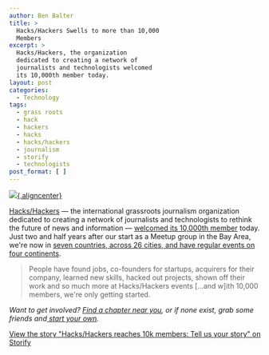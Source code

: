 ```yaml
---
author: Ben Balter
title: >
  Hacks/Hackers Swells to more than 10,000
  Members
excerpt: >
  Hacks/Hackers, the organization
  dedicated to creating a network of
  journalists and technologists welcomed
  its 10,000th member today.
layout: post
categories:
  - Technology
tags:
  - grass roots
  - hack
  - hackers
  - hacks
  - hacks/hackers
  - journalism
  - storify
  - technologists
post_format: [ ]
---
```

[![](http://ben.balter.com/wp-content/uploads/2012/04/hacks-hackers-10k.png){.aligncenter}][1]

[Hacks/Hackers][2] — the international grassroots journalism organization dedicated to creating a network of journalists and technologists to rethink the future of news and information — [welcomed its 10,000th member][3] today. Just two and half years after our start as a Meetup group in the Bay Area, we're now in [seven countries, across 26 cities, and have regular events on four continents][4].

> People have found jobs, co-founders for startups, acquirers for their company, learned new skills, hacked out projects, shown off their work and so much more at Hacks/Hackers events \[...and w\]ith 10,000 members, we're only getting started.



*Want to get involved? [Find a chapter near you][5], or if none exist, grab some friends and[ start your own][6].*

[View the story "Hacks/Hackers reaches 10k members: Tell us your story" on Storify][7]

[1]: http://ben.balter.com/wp-content/uploads/2012/04/hacks-hackers-10k.png
[2]: http://hackshackers.com/
[3]: http://hackshackers.com/blog/2012/04/19/hackshackers-passes-10k-members-worldwide/
[4]: http://hackshackers.meetup.com/
[5]: http://hackshackers.com/chapters/
[6]: http://hackshackers.com/chapters/meetups/
[7]: http://storify.com/burtherman/hacks-hackers-reaches-10k-members-tell-us-your-sto.html